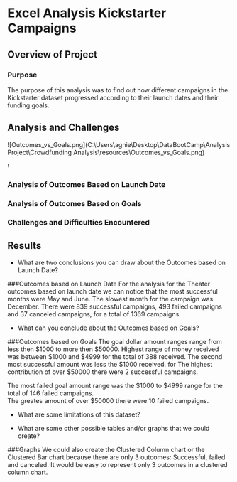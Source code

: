 # Excel Analysis Kickstarter Campaigns 

## Overview of Project

### Purpose
The purpose of this analysis was to find out how different campaigns in the Kickstarter dataset progressed according to their launch dates and their funding goals.

## Analysis and Challenges
![Outcomes_vs_Goals.png](C:\Users\agnie\Desktop\DataBootCamp\Analysis Project\Crowdfunding Analysis\resources\Outcomes_vs_Goals.png)

!

### Analysis of Outcomes Based on Launch Date

### Analysis of Outcomes Based on Goals

### Challenges and Difficulties Encountered

## Results

- What are two conclusions you can draw about the Outcomes based on Launch Date?

###Outcomes based on Launch Date
For the analysis for the Theater outcomes based on launch date we can notice that the most successful months were May and June.  The slowest month for the campaign was December. There were 839 successful campaigns, 493 failed campaigns and 37 canceled campaigns, for a total of 1369 campaigns.

- What can you conclude about the Outcomes based on Goals?

###Outcomes based on Goals 
The goal dollar amount ranges range from less then $1000 to more then $50000.
Highest range of money received was between $1000 and $4999 for the total of 388 received.
The second most successful amount was less the $1000 received.
for The highest contribution of over $50000 there were 2 successful campaigns.

The most failed goal amount range was the $1000 to $4999 range for the total of 146 failed campaigns.  
The greates amount of over $50000 there were 10 failed campaigns.  

- What are some limitations of this dataset?


- What are some other possible tables and/or graphs that we could create?

###Graphs 
We could also create the Clustered Column chart or the Clustered Bar chart because there are only 3 outcomes: Successful, failed and canceled.  It would be easy to represent only 3 outcomes in a clustered column chart.  

